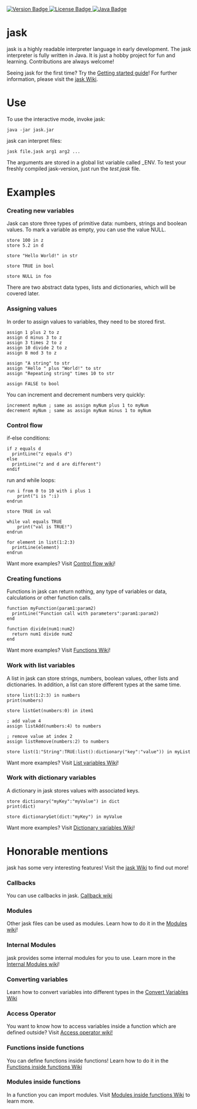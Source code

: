 <p>
    <a href="https://github.com/jpaffrath/jask/releases">
        <img src="https://img.shields.io/badge/version-0.0.1-orange.svg"
             alt="Version Badge">
    </a>
    <a href="https://github.com/jpaffrath/jask/blob/master/LICENSE">
        <img src="https://img.shields.io/badge/license-GPL--3.0-blue.svg"
             alt="License Badge">
    </a>
    <a href="https://java.com/">
        <img src="https://img.shields.io/badge/required java version-1.7-green.svg"
             alt="Java Badge">
    </a>
</p>

# jask
jask is a highly readable interpreter language in early development.
The jask interpreter is fully written in Java.
It is just a hobby project for fun and learning.
Contributions are always welcome!

Seeing jask for the first time? Try the [Getting started guide](https://github.com/jpaffrath/jask/wiki/Getting-started)!
For further information, please visit the [jask Wiki](https://github.com/jpaffrath/jask/wiki).

# Use
To use the interactive mode, invoke jask:
```Assembly
java -jar jask.jar
```
jask can interpret files:
```Assembly
jask file.jask arg1 arg2 ...
```
The arguments are stored in a global list variable called _ENV.
To test your freshly compiled jask-version, just run the _test.jask_ file.

# Examples

### Creating new variables
Jask can store three types of primitive data: numbers, strings and boolean values.
To mark a variable as empty, you can use the value NULL.
```Assembly
store 100 in z
store 5.2 in d

store "Hello World!" in str

store TRUE in bool

store NULL in foo
```
There are two abstract data types, lists and dictionaries, which will be covered later.

### Assigning values
In order to assign values to variables, they need to be stored first.
```Assembly
assign 1 plus 2 to z
assign d minus 3 to z
assign 3 times 2 to z
assign 10 divide 2 to z
assign 8 mod 3 to z

assign "A string" to str
assign "Hello " plus "World!" to str
assign "Repeating string" times 10 to str

assign FALSE to bool
```
You can increment and decrement numbers very quickly:
```Assembly
increment myNum ; same as assign myNum plus 1 to myNum
decrement myNum ; same as assign myNum minus 1 to myNum
```

### Control flow
if-else conditions:
```Assembly
if z equals d
  printLine("z equals d")
else
  printLine("z and d are different")
endif
```
run and while loops:
```Assembly
run i from 0 to 10 with i plus 1
    print("i is ":i)
endrun

store TRUE in val

while val equals TRUE
    print("val is TRUE!")
endrun

for element in list(1:2:3)
  printLine(element)
endrun
```
Want more examples? Visit [Control flow wiki](https://github.com/jpaffrath/jask/wiki/Control-flow)!

### Creating functions
Functions in jask can return nothing, any type of variables or data, calculations or other function calls.
```Assembly
function myFunction(param1:param2)
  printLine("Function call with parameters":param1:param2)
end

function divide(num1:num2)
  return num1 divide num2
end
```
Want more examples? Visit [Functions Wiki](https://github.com/jpaffrath/jask/wiki/Functions)!

### Work with list variables
A list in jask can store strings, numbers, boolean values, other lists and dictionaries.
In addition, a list can store different types at the same time.
```Assembly
store list(1:2:3) in numbers
print(numbers)

store listGet(numbers:0) in item1

; add value 4
assign listAdd(numbers:4) to numbers

; remove value at index 2
assign listRemove(numbers:2) to numbers

store list(1:"String":TRUE:list():dictionary("key":"value")) in myList
```
Want more examples? Visit [List variables Wiki](https://github.com/jpaffrath/jask/wiki/List-variables-in-jask)!

### Work with dictionary variables
A dictionary in jask stores values with associated keys.
```Assembly
store dictionary("myKey":"myValue") in dict
print(dict)

store dictionaryGet(dict:"myKey") in myValue
```
Want more examples? Visit [Dictionary variables Wiki](https://github.com/jpaffrath/jask/wiki/Dictionary-variables-in-jask)!

# Honorable mentions
jask has some very interesting features! Visit the [jask Wiki](https://github.com/jpaffrath/jask/wiki) to find out more!

### Callbacks
You can use callbacks in jask. [Callback wiki](https://github.com/jpaffrath/jask/wiki/Callbacks-in-jask)

### Modules
Other jask files can be used as modules. Learn how to do it in the [Modules wiki](https://github.com/jpaffrath/jask/wiki/Modules)!

### Internal Modules
jask provides some internal modules for you to use. Learn more in the [Internal Modules wiki](https://github.com/jpaffrath/jask/wiki/Internal-Modules)!

### Converting variables
Learn how to convert variables into different types in the [Convert Variables Wiki](https://github.com/jpaffrath/jask/wiki/Convert-variables)

### Access Operator
You want to know how to access variables inside a function which are defined outside?
Visit [Access operator wiki!](https://github.com/jpaffrath/jask/wiki/The-access-operator)

### Functions inside functions
You can define functions inside functions!
Learn how to do it in the [Functions inside functions Wiki](https://github.com/jpaffrath/jask/wiki/Functions-inside-functions!)

### Modules inside functions
In a function you can import modules. Visit [Modules inside functions Wiki](https://github.com/jpaffrath/jask/wiki/Modules-inside-functions!) to learn more.
